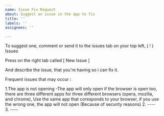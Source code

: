 ```yaml
---
name: Issue Fix Request
about: Suggest an issue in the app to fix
title: ''
labels: ''
assignees: ''

---
```


To suggest one, comment or send it to the issues tab on your top left,       ( ! ) Issues

Press on the right tab called     [ New Issue ]

And describe the issue, that you're having so i can fix it.


Frequent issues that may occur :

1.The app is not opening
-The app will only open if the browser is open too, there are three different apps for three different browsers (opera, mozilla, and chrome), Use the same app that coresponds to your browser, if you use the wrong one, the app will not open (Because of security reasons)
2. ----
3. ----
